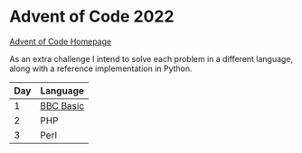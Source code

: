 # Advent of Code 2022

[Advent of Code Homepage](https://adventofcode.com/2022/)

As an extra challenge I intend to solve each problem in a different language,
along with a reference implementation in Python.

| Day | Language                                           |
|-----|----------------------------------------------------|
| 1   | [BBC Basic](https://www.bbcbasic.co.uk/index.html) |
| 2   | PHP                                                |
| 3   | Perl                                               |